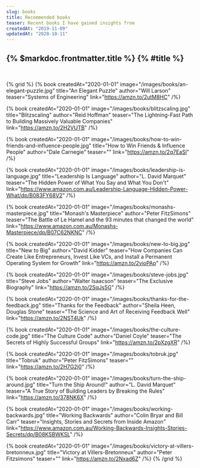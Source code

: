 ```yaml
---
slug: books
title: Recommended books
teaser: Recent books I have gained insights from
createdAt: "2019-11-09"
updatedAt: "2020-10-11"
---
```


## {% $markdoc.frontmatter.title %} {% #title %}

&nbsp;

{% grid %}
  {% book
      createdAt="2020-01-01"
      image="/images/books/an-elegant-puzzle.jpg"
      title="An Elegant Puzzle"
      author="Will Larson"
      teaser="Systems of Engineering"
      link="https://amzn.to/2utM8HC"
  /%}

  {% book
      createdAt="2020-01-01"
      image="/images/books/blitzscaling.jpg"
      title="Blitzscaling"
      author="Reid Hoffman"
      teaser="The Lightning-Fast Path to Building Massively Valuable Companies"
      link="https://amzn.to/2H2VUTB"
  /%}

  {% book
      createdAt="2020-01-01"
      image="/images/books/how-to-win-friends-and-influence-people.jpg"
      title="How to Win Friends & Influence People"
      author="Dale Carnegie"
      teaser=""
      link="https://amzn.to/2q7EaSl"
  /%}

  {% book
      createdAt="2020-01-01"
      image="/images/books/leadership-is-language.jpg"
      title="Leadership Is Language"
      author="L. David Marquet"
      teaser="The Hidden Power of What You Say and What You Don't"
      link="https://www.amazon.com.au/Leadership-Language-Hidden-Power-What/dp/B083FY68V2"
  /%}

  {% book
      createdAt="2020-01-01"
      image="/images/books/monashs-masterpiece.jpg"
      title="Monash's Masterpiece"
      author="Peter FitzSimons"
      teaser="The Battle of Le Hamel and the 93 minutes that changed the world"
      link="https://www.amazon.com.au/Monashs-Masterpiece/dp/B07C62NKNC"
  /%}

  {% book
      createdAt="2020-01-01"
      image="/images/books/new-to-big.jpg"
      title="New to Big"
      author="David Kidder"
      teaser="How Companies Can Create Like Entrepreneurs, Invest Like VCs, and Install a Permanent Operating System for Growth"
      link="https://amzn.to/2vioPAp"
  /%}

  {% book
      createdAt="2020-01-01"
      image="/images/books/steve-jobs.jpg"
      title="Steve Jobs"
      author="Walter Isaacson"
      teaser="The Exclusive Biography"
      link="https://amzn.to/2SqJs5G"
  /%}

  {% book
      createdAt="2020-01-01"
      image="/images/books/thanks-for-the-feedback.jpg"
      title="Thanks for the Feedback"
      author="Sheila Heen, Douglas Stone"
      teaser="The Science and Art of Receiving Feedback Well"
      link="https://amzn.to/2NST4Uk"
  /%}

  {% book
      createdAt="2020-01-01"
      image="/images/books/the-culture-code.jpg"
      title="The Culture Code"
      author="Daniel Coyle"
      teaser="The Secrets of Highly Successful Groups"
      link="https://amzn.to/2pXzgXR"
  /%}

  {% book
      createdAt="2020-01-01"
      image="/images/books/tobruk.jpg"
      title="Tobruk"
      author="Peter FitzSimons"
      teaser=""
      link="https://amzn.to/2H7G2j0"
  /%}

  {% book
      createdAt="2020-01-01"
      image="/images/books/turn-the-ship-around.jpg"
      title="Turn the Ship Around!"
      author="L. David Marquet"
      teaser="A True Story of Building Leaders by Breaking the Rules"
      link="https://amzn.to/378NK6X"
  /%}

  {% book
      createdAt="2020-01-01"
      image="/images/books/working-backwards.jpg"
      title="Working Backwards"
      author="Colin Bryar and Bill Carr"
      teaser="Insights, Stories and Secrets from Inside Amazon"
      link="https://www.amazon.com.au/Working-Backwards-Insights-Stories-Secrets/dp/B08KSBWKSL"
  /%}

  {% book
      createdAt="2020-01-01"
      image="/images/books/victory-at-villers-bretonneux.jpg"
      title="Victory at Villers-Bretonneux"
      author="Peter Fitzsimons"
      teaser=""
      link="https://amzn.to/2Nxad6Z"
  /%}
{% /grid %}
